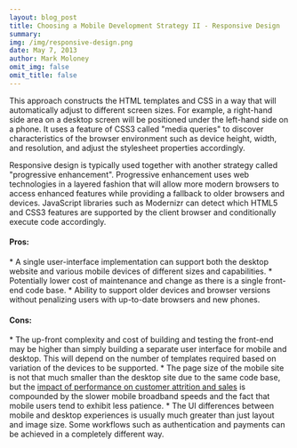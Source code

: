```yaml
---
layout: blog_post
title: Choosing a Mobile Development Strategy II - Responsive Design
summary:
img: /img/responsive-design.png
date: May 7, 2013
author: Mark Moloney
omit_img: false
omit_title: false
---
```


This approach constructs the HTML templates and CSS in a way that will automatically adjust to different screen sizes.
For example, a right-hand side area on a desktop screen will be positioned under the left-hand side on a phone. It
uses a feature of CSS3 called "media queries" to discover characteristics of the browser environment such as
device height, width, and resolution, and adjust the stylesheet properties accordingly.

Responsive design is typically used together with another strategy called "progressive enhancement". Progressive
enhancement uses web technologies in a layered fashion that will allow more modern browsers to access enhanced
features while providing a fallback to older browsers and devices. JavaScript libraries such as Modernizr can detect
which HTML5 and CSS3 features are supported by the client browser and conditionally execute code accordingly.

<h4>Pros:</h4>
* A single user-interface implementation can support both the desktop website and various mobile devices of different
sizes and capabilities.
* Potentially lower cost of maintenance and change as there is a single front-end code base.
* Ability to support older devices and browser versions without penalizing users with up-to-date browsers and new
phones.

<h4>Cons:</h4>
* The up-front complexity and cost of building and testing the front-end may be higher than simply building a separate user
interface for mobile and desktop. This will depend on the number of templates required based on variation of the
devices to be supported.
* The page size of the mobile site is not that much smaller than the desktop site due to the same code base, but
the <a href="http://blog.kissmetrics.com/loading-time/?wide=1" target="_blank">impact of performance on customer attrition and sales</a> is compounded by the slower mobile broadband speeds and
the fact that mobile users tend to exhibit less patience.
* The UI differences between mobile and desktop experiences is usually much greater than just layout and image
size. Some workflows such as authentication and payments can be achieved in a completely different way.
